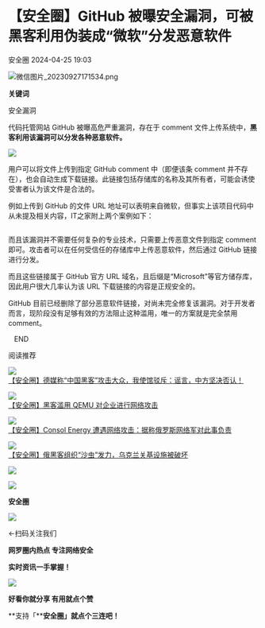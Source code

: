 #  【安全圈】GitHub 被曝安全漏洞，可被黑客利用伪装成“微软”分发恶意软件   
 安全圈   2024-04-25 19:03  
  
![](https://mmbiz.qpic.cn/sz_mmbiz_png/aBHpjnrGylgOvEXHviaXu1fO2nLov9bZ055v7s8F6w1DD1I0bx2h3zaOx0Mibd5CngBwwj2nTeEbupw7xpBsx27Q/640?wx_fmt=png&from=appmsg "微信图片_20230927171534.png")  
  
  
**关键词**  
  
  
  
安全漏洞  
  
  
代码托管网站 GitHub 被曝高危严重漏洞，存在于 comment 文件上传系统中，**黑客利用该漏洞可以分发各种恶意软件。**  
  
![](https://mmbiz.qpic.cn/sz_mmbiz_jpg/aBHpjnrGylh3EAoC2SJvl7BFgzkyxWUM5cFt0WxePg6pDG9khgzZEzE7AcUvia6z7npknp03bicqchZmClSWV3AQ/640?wx_fmt=jpeg&from=appmsg "")  
  
用户可以将文件上传到指定 GitHub comment 中（即便该条 comment 并不存在），也会自动生成下载链接。此链接包括存储库的名称及其所有者，可能会诱使受害者认为该文件是合法的。  
  
例如上传到 GitHub 的文件 URL 地址可以表明来自微软，但事实上该项目代码中从未提及相关内容，IT之家附上两个案例如下：  
```
```  
  
而且该漏洞并不需要任何复杂的专业技术，只需要上传恶意文件到指定 comment 即可。攻击者可以在任何受信任的存储库中上传恶意软件，然后通过 GitHub 链接进行分发。  
  
而且这些链接属于 GitHub 官方 URL 域名，且后缀是“Microsoft”等官方储存库，因此用户很大几率认为该 URL 下载链接的内容是正规安全的。  
  
GitHub 目前已经删除了部分恶意软件链接，对尚未完全修复该漏洞。对于开发者而言，现阶段没有足够有效的方法阻止这种滥用，唯一的方案就是完全禁用 comment。  
  
   END    
  
  
阅读推荐  
  
  
![](https://mmbiz.qpic.cn/sz_mmbiz_jpg/aBHpjnrGyliaXEzReHnUhzRpnvDWq1WITD63F9WfwtYa286WHygIxFYcmV0uRoVODV8YP4lkrGSNnMsmibQmOUWg/640?wx_fmt=jpeg "")  
[【安全圈】德媒称“中国黑客”攻击大众，我使馆驳斥：谣言，中方坚决否认！](http://mp.weixin.qq.com/s?__biz=MzIzMzE4NDU1OQ==&mid=2652058779&idx=1&sn=6e71c2ba4cae98656d0afe722a749172&chksm=f36e18dbc41991cd92e68109ce93fc4a5dc5d72ae471e6444abe10765a7c8ff3f31615ea2387&scene=21#wechat_redirect)  
  
  
  
![](https://mmbiz.qpic.cn/sz_mmbiz_jpg/aBHpjnrGylh3EAoC2SJvl7BFgzkyxWUMPgwiaOEibprrrdHJvqtbBmia0kO6857iblQR5ibbl2JhbKhblA4Vep9FpKQ/640?wx_fmt=jpeg "")  
[【安全圈】黑客滥用 QEMU 对企业进行网络攻击](http://mp.weixin.qq.com/s?__biz=MzIzMzE4NDU1OQ==&mid=2652058779&idx=2&sn=a67bfd4635d413b0b82d6a3b01a2587d&chksm=f36e18dbc41991cd2e5d6da761740eaa2bbbd5097c36011cb632f8156f43f450051a89738046&scene=21#wechat_redirect)  
  
  
  
![](https://mmbiz.qpic.cn/sz_mmbiz_jpg/aBHpjnrGylh3EAoC2SJvl7BFgzkyxWUMGtLh1RmQGS2Q7n90icUpemnUPmqHibN8LkCFaibE0nNTJmStQRnOibVHLQ/640?wx_fmt=jpeg "")  
[【安全圈】Consol Energy 遭遇网络攻击：据称俄罗斯网络军对此事负责](http://mp.weixin.qq.com/s?__biz=MzIzMzE4NDU1OQ==&mid=2652058779&idx=3&sn=571800b18ba45cc4e1e75cb224cebc1c&chksm=f36e18dbc41991cd574ca18cfb00db43a6c06c8a5a8f5323705d6a12e08e360971c924417a82&scene=21#wechat_redirect)  
  
  
  
![](https://mmbiz.qpic.cn/sz_mmbiz_jpg/aBHpjnrGyliaXEzReHnUhzRpnvDWq1WITZ05dRaMkrtiaJcRbntr5pGZLicF037RmdAkb3JMmLWZFlUOJeqMgSkWg/640?wx_fmt=jpeg&from=appmsg "")  
[【安全圈】俄黑客组织“沙虫”发力，乌克兰关基设施被破坏](http://mp.weixin.qq.com/s?__biz=MzIzMzE4NDU1OQ==&mid=2652058779&idx=4&sn=a148c846379a48730f3ffbf6e7f71590&chksm=f36e18dbc41991cd1604e7f3c68dfcbaa97e4488a92f74d700f1e197444407c35ad388d1bd62&scene=21#wechat_redirect)  
  
  
  
  
  
  
![](https://mmbiz.qpic.cn/mmbiz_gif/aBHpjnrGylgeVsVlL5y1RPJfUdozNyCEft6M27yliapIdNjlcdMaZ4UR4XxnQprGlCg8NH2Hz5Oib5aPIOiaqUicDQ/640?wx_fmt=gif "")  
  
  
  
![](https://mmbiz.qpic.cn/mmbiz_png/aBHpjnrGylgeVsVlL5y1RPJfUdozNyCEDQIyPYpjfp0XDaaKjeaU6YdFae1iagIvFmFb4djeiahnUy2jBnxkMbaw/640?wx_fmt=png "")  
  
**安全圈**  
  
![](https://mmbiz.qpic.cn/mmbiz_gif/aBHpjnrGylgeVsVlL5y1RPJfUdozNyCEft6M27yliapIdNjlcdMaZ4UR4XxnQprGlCg8NH2Hz5Oib5aPIOiaqUicDQ/640?wx_fmt=gif "")  
  
  
←扫码关注我们  
  
**网罗圈内热点 专注网络安全**  
  
**实时资讯一手掌握！**  
  
  
![](https://mmbiz.qpic.cn/mmbiz_gif/aBHpjnrGylgeVsVlL5y1RPJfUdozNyCE3vpzhuku5s1qibibQjHnY68iciaIGB4zYw1Zbl05GQ3H4hadeLdBpQ9wEA/640?wx_fmt=gif "")  
  
**好看你就分享 有用就点个赞**  
  
**支持「****安全圈」就点个三连吧！**  
  
